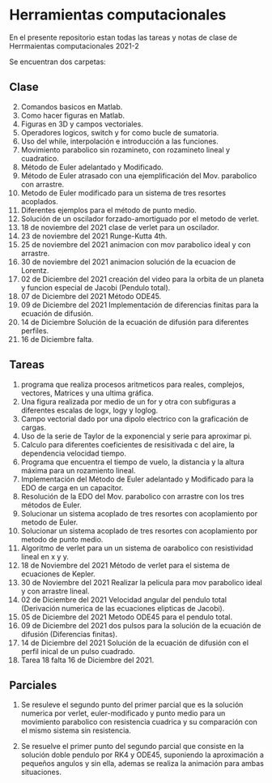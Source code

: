 # Herramientas computacionales

En el presente repositorio estan todas las tareas y notas de clase de Herrmaientas computacionales 2021-2

Se encuentran dos carpetas:

## Clase

2. Comandos basicos en Matlab.
3. Como hacer figuras en Matlab.
4. Figuras en 3D y campos vectoriales.
5. Operadores logicos, switch y for como bucle de sumatoria.
6. Uso del while, interpolación e introducción a las funciones.
7. Movimiento parabolico sin rozamineto, con rozamineto lineal y cuadratico.
8. Método de Euler adelantado y Modificado.
9. Método de Euler atrasado con una ejemplificación del Mov. parabolico con arrastre.
10. Metodo de Euler modificado para un sistema de tres resortes acoplados.
11. Diferentes ejemplos para el método de punto medio.
12. Solución de un oscilador forzado-amortiguado por el metodo de verlet.
13. 18 de noviembre del 2021 clase de verlet para un oscilador.
14. 23 de noviembre del 2021 Runge-Kutta 4th.
15. 25 de noviembre del 2021 animacion con mov parabolico ideal y con arrastre.
16. 30 de noviembre del 2021 animacion solución de la ecuacion de Lorentz.
17. 02 de Diciembre del 2021 creación del video para la orbita de un planeta y funcion especial de Jacobi (Pendulo total).
18. 07 de Diciembre del 2021 Método ODE45.
19. 09 de Diciembre del 2021 Implementación de diferencias finitas para la ecuación de difusión.
20. 14 de Diciembre Solución de la ecuación de difusión para diferentes perfiles.
21. 16 de Diciembre falta.


## Tareas

1. programa que realiza procesos aritmeticos para reales, complejos, vectores, Matrices 
y una ultima gráfica.
2. Una figura realizada por medio de un for y otra con subfiguras a diferentes escalas 
de logx, logy y loglog.
3. Campo vectorial dado por una dipolo electrico con la graficación de cargas.
4. Uso de la serie de Taylor de la exponencial y serie para aproximar pi.
5. Calculo para diferentes coeficientes de resisitivada c del aire, la dependencia velocidad tiempo.
6. Programa que encuentra el tiempo de vuelo, la distancia y la altura máxima para un rozamiento lineal.
7. Implementación del Método de Euler adelantado y Modificado para la EDO de carga en un capacitor.
8. Resolución de la EDO  del Mov. parabolico con arrastre con los tres métodos de Euler.
9. Solucionar un sistema acoplado de tres resortes con acoplamiento por metodo de Euler.
10. Solucionar un sistema acoplado de tres resortes con acoplamiento por metodo de punto medio.
11. Algoritmo de verlet para un un sistema de oarabolico con resistividad lineal en x y y.
12. 18 de Noviembre del 2021 Método de verlet para el sistema de ecuaciones de Kepler.
13. 30 de Noviembre del 2021 Realizar la pelicula para mov parabolico ideal y con arrastre lineal.
14. 02 de Diciembre del 2021 Velocidad angular del pendulo total (Derivación numerica de las ecuaciones elipticas de Jacobi).
15. 05 de Diciembre del 2021 Metodo ODE45 para el pendulo total.
16. 09 de Diciembre del 2021 dos pulsos para la solución de la ecuación de difusión (Diferencias finitas).
17. 14 de Diciembre del 2021 Solución de la ecuación de difusión con el perfil inical de un pulso cuadrado.
18. Tarea 18 falta 16 de Diciembre del 2021.

## Parciales

1. Se resuleve el segundo punto del primer parcial que es la solución numerica por verlet, euler-modificado 
y punto medio para un movimiento parabolico con resistencia cuadrica y su comparación con el mismo sistema sin 
resistencia.

2. Se resuelve el primer punto del segundo parcial que consiste en la solución doble pendulo por RK4 y ODE45, suponiendo la aproximación a pequeños angulos y sin ella, ademas se realiza la animación para ambas situaciones.
